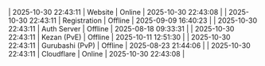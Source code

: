 | 2025-10-30 22:43:11 | Website | Online | 2025-10-30 22:43:08 |
| 2025-10-30 22:43:11 | Registration | Offline | 2025-09-09 16:40:23 |
| 2025-10-30 22:43:11 | Auth Server | Offline | 2025-08-18 09:33:31 |
| 2025-10-30 22:43:11 | Kezan (PvE) | Offline | 2025-10-11 12:51:30 |
| 2025-10-30 22:43:11 | Gurubashi (PvP) | Offline | 2025-08-23 21:44:06 |
| 2025-10-30 22:43:11 | Cloudflare | Online | 2025-10-30 22:43:08 |
